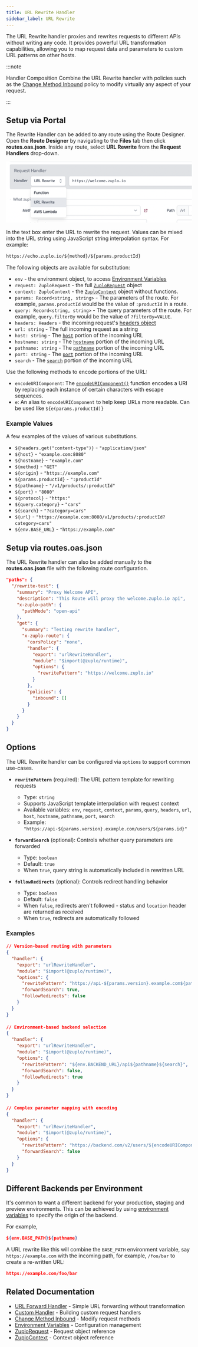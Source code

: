 ```yaml
---
title: URL Rewrite Handler
sidebar_label: URL Rewrite
---
```


The URL Rewrite handler proxies and rewrites requests to different APIs without
writing any code. It provides powerful URL transformation capabilities, allowing
you to map request data and parameters to custom URL patterns on other hosts.

:::note

Handler Composition Combine the URL Rewrite handler with policies such as the
[Change Method Inbound](/docs/policies/change-method-inbound) policy to modify
virtually any aspect of your request.

:::

## Setup via Portal

The Rewrite Handler can be added to any route using the Route Designer. Open the
**Route Designer** by navigating to the **Files** tab then click
**routes.oas.json**. Inside any route, select **URL Rewrite** from the **Request
Handlers** drop-down.

![URL Rewrite Handler selection](../../public/media/url-rewrite-handler-selection.png)

In the text box enter the URL to rewrite the request. Values can be mixed into
the URL string using JavaScript string interpolation syntax. For example:

```txt
https://echo.zuplo.io/${method}/${params.productId}
```

The following objects are available for substitution:

- `env` - the environment object, to access
  [Environment Variables](../articles/environment-variables.md)
- `request: ZuploRequest` - the full
  [`ZuploRequest`](../programmable-api/zuplo-request.md) object
- `context: ZuploContext` - the
  [`ZuploContext`](../programmable-api/zuplo-context.md) object without
  functions.
- `params: Record<string, string>` - The parameters of the route. For example,
  `params.productId` would be the value of `:productId` in a route.
- `query: Record<string, string>` - The query parameters of the route. For
  example, `query.filterBy` would be the value of `?filterBy=VALUE`.
- `headers: Headers` - the incoming request's
  [headers object](https://developer.mozilla.org/en-US/docs/Web/API/Headers)
- `url: string` - The full incoming request as a string
- `host: string` - The
  [`host`](https://developer.mozilla.org/en-US/docs/Web/API/URL/host) portion of
  the incoming URL
- `hostname: string` - The
  [`hostname`](https://developer.mozilla.org/en-US/docs/Web/API/URL/hostname)
  portion of the incoming URL
- `pathname: string` - The
  [`pathname`](https://developer.mozilla.org/en-US/docs/Web/API/URL/pathname)
  portion of the incoming URL
- `port: string` - The
  [`port`](https://developer.mozilla.org/en-US/docs/Web/API/URL/port) portion of
  the incoming URL
- `search` - The
  [`search`](https://developer.mozilla.org/en-US/docs/Web/API/URL/search)
  portion of the incoming URL

Use the following methods to encode portions of the URL:

- `encodeURIComponent`: The
  [`encodeURIComponent()`](https://developer.mozilla.org/en-US/docs/Web/JavaScript/Reference/Global_Objects/encodeURIComponent)
  function encodes a URI by replacing each instance of certain characters with
  escape sequences.
- `e`: An alias to `encodeURIComponent` to help keep URLs more readable. Can be
  used like `${e(params.productId)}`

### Example Values

A few examples of the values of various substitutions.

- `${headers.get("content-type")}` - `"application/json"`
- `${host}` - `"example.com:8080"`
- `${hostname}` - `"example.com"`
- `${method}` - `"GET"`
- `${origin}` - `"https://example.com"`
- `${params.productId}` - `":productId"`
- `${pathname}` - `"/v1/products/:productId"`
- `${port}` - `"8080"`
- `${protocol}` - `"https:"`
- `${query.category}` - `"cars"`
- `${search}` - `"?category=cars"`
- `${url}` - `"https://example.com:8080/v1/products/:productId?category=cars"`
- `${env.BASE_URL}` - `"https://example.com"`

## Setup via routes.oas.json

The URL Rewrite handler can also be added manually to the **routes.oas.json**
file with the following route configuration.

```json
"paths": {
  "/rewrite-test": {
    "summary": "Proxy Welcome API",
    "description": "This Route will proxy the welcome.zuplo.io api",
    "x-zuplo-path": {
      "pathMode": "open-api"
    },
    "get": {
      "summary": "Testing rewrite handler",
      "x-zuplo-route": {
        "corsPolicy": "none",
        "handler": {
          "export": "urlRewriteHandler",
          "module": "$import(@zuplo/runtime)",
          "options": {
            "rewritePattern": "https://welcome.zuplo.io"
          }
        },
        "policies": {
          "inbound": []
        }
      }
    }
  }
}
```

## Options

The URL Rewrite handler can be configured via `options` to support common
use-cases.

- **`rewritePattern`** (required): The URL pattern template for rewriting
  requests
  - Type: `string`
  - Supports JavaScript template interpolation with request context
  - Available variables: `env`, `request`, `context`, `params`, `query`,
    `headers`, `url`, `host`, `hostname`, `pathname`, `port`, `search`
  - Example: `"https://api-${params.version}.example.com/users/${params.id}"`

- **`forwardSearch`** (optional): Controls whether query parameters are
  forwarded
  - Type: `boolean`
  - Default: `true`
  - When `true`, query string is automatically included in rewritten URL

- **`followRedirects`** (optional): Controls redirect handling behavior
  - Type: `boolean`
  - Default: `false`
  - When `false`, redirects aren't followed - status and `location` header are
    returned as received
  - When `true`, redirects are automatically followed

### Examples

```json
// Version-based routing with parameters
{
  "handler": {
    "export": "urlRewriteHandler",
    "module": "$import(@zuplo/runtime)",
    "options": {
      "rewritePattern": "https://api-${params.version}.example.com${pathname}",
      "forwardSearch": true,
      "followRedirects": false
    }
  }
}

// Environment-based backend selection
{
  "handler": {
    "export": "urlRewriteHandler",
    "module": "$import(@zuplo/runtime)",
    "options": {
      "rewritePattern": "${env.BACKEND_URL}/api${pathname}${search}",
      "forwardSearch": false,
      "followRedirects": true
    }
  }
}

// Complex parameter mapping with encoding
{
  "handler": {
    "export": "urlRewriteHandler",
    "module": "$import(@zuplo/runtime)",
    "options": {
      "rewritePattern": "https://backend.com/v2/users/${encodeURIComponent(params.userId)}/data?type=${query.format}",
      "forwardSearch": false
    }
  }
}
```

## Different Backends per Environment

It's common to want a different backend for your production, staging and preview
environments. This can be achieved by using
[environment variables](../articles/environment-variables.md) to specify the
origin of the backend.

For example,

```json
${env.BASE_PATH}${pathname}
```

A URL rewrite like this will combine the `BASE_PATH` environment variable, say
`https://example.com` with the incoming path, for example, `/foo/bar` to create
a re-written URL:

```json
https://example.com/foo/bar
```

## Related Documentation

- [URL Forward Handler](./url-forward.md) - Simple URL forwarding without
  transformation
- [Custom Handler](./custom-handler.md) - Building custom request handlers
- [Change Method Inbound](../policies/change-method-inbound.md) - Modify request
  methods
- [Environment Variables](../articles/environment-variables.md) - Configuration
  management
- [ZuploRequest](../programmable-api/zuplo-request.md) - Request object
  reference
- [ZuploContext](../programmable-api/zuplo-context.md) - Context object
  reference
